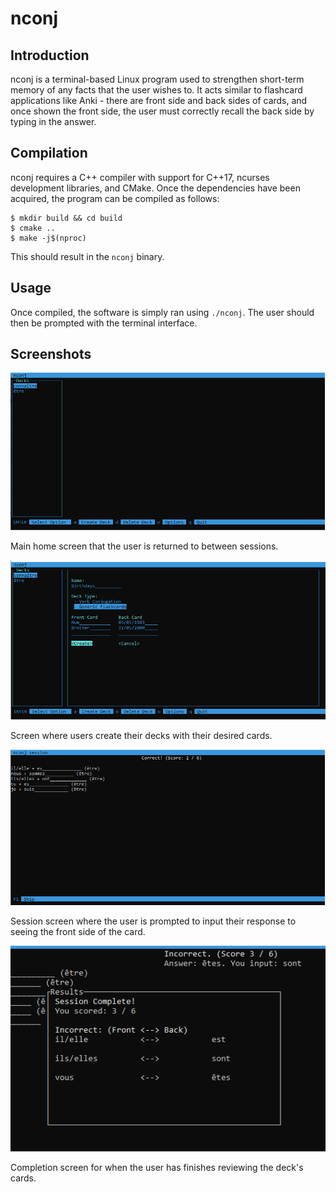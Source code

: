 # nconj
## Introduction
nconj is a terminal-based Linux program used to strengthen short-term memory of any facts that the user wishes to. It acts similar to flashcard applications like Anki - there are front side and back sides of cards, and once shown the front side, the user must correctly recall the back side by typing in the answer.

## Compilation
nconj requires a C++ compiler with support for C++17, ncurses development libraries, and CMake. Once the dependencies have been acquired, the program can be compiled as follows:
```
$ mkdir build && cd build
$ cmake ..
$ make -j$(nproc)
```

This should result in the `nconj` binary.

## Usage
Once compiled, the software is simply ran using `./nconj`. The user should then be prompted with the terminal interface.

## Screenshots
![Main Screen](/images/main-screen.png)

Main home screen that the user is returned to between sessions.

![Deck Creation](/images/creation.png)

Screen where users create their decks with their desired cards.

![Session Screen](/images/session-screen.png)

Session screen where the user is prompted to input their response to seeing the front side of the card.

![Completion Screen](/images/complete.png)

Completion screen for when the user has finishes reviewing the deck's cards.

